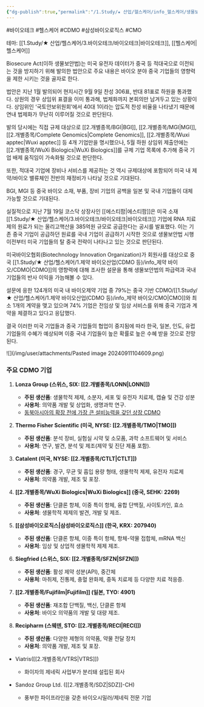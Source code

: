 ```yaml
---
{"dg-publish":true,"permalink":"/1.Study/★ 산업/헬스케어/info_헬스케어/생물보안법/","created":"2024-11-20T21:02:29.824+09:00","updated":"2025-06-03T20:07:22.189+09:00"}
---
```


#바이오테크 #헬스케어 #CDMO #삼성바이오로직스 #CMO 

테마: [[1.Study/★ 산업/헬스케어/3.바이오테크/바이오테크\|바이오테크]], [[헬스케어\|헬스케어]]

Biosecure Act(이하 생물보안법)는 미국 유전자 데이터가 중국 등 적대국으로 이전되는 것을 방지하기 위해 발의한 법안으로 주요 내용은 바이오 분야 중국 기업들의 영향력을 제한 시키는 것을 골자로 한다.

법안은 지난 1월 발의되어 현지시간 9월 9일 찬성 306표, 반대 81표로 하원을 통과했다.
상원의 경우 상임위 표결을 이미 통과해, 법제화까지 본회의만 남겨두고 있는 상황이다.
상임위인 ‘국토안보위원회’에서 40대 1이라는 압도적 찬성 비율을 나타냈기 때문에 연내
법제화가 무난히 이루어질 것으로 판단된다.

발의 당시에는 직접 규제 대상으로 [[2.개별종목/BGI\|BGI]], [[2.개별종목/MGI\|MGI]], [[2.개별종목/Complete Genomics\|Complete Genomics]], [[2.개별종목/Wuxi apptec\|Wuxi apptec]] 등 4개
기업만을 명시했으나, 5월 하원 상임위 제출안에는 [[2.개별종목/WuXi Biologics\|WuXi Biologics]]를 규제 기업 목록에 추가해 중국 기업 배제 움직임이 가속화될 것으로 판단한다.

또한, 적대국 기업에 장비나 서비스를 제공하는 것 역시 규제대상에 포함되어 미국 내 제
약/바이오 밸류체인 전반의 재정비가 나타날 것으로 기대된다. 

BGI, MGI 등 중국 바이오 소재, 부품, 장비 기업의 공백을 일본 및 국내 기업들이 대체 가능할 것으로 기대된다.

실질적으로 지난 7월 19일 코스닥 상장사인 [[에스티팜\|에스티팜]]은 미국 소재 [[1.Study/★ 산업/헬스케어/3.바이오테크/바이오테크\|바이오테크]] 기업에 RNA 치료제의 원료가 되는 올리고핵산을 385억원 규모로 공급한다는 공시를 발표했다. 이는 기존 중국 기업이 공급하던 원료를 국내 기업이 공급하기 시작한 것으로 생물보안법 시행이전부터 미국 기업들의 탈 중국 전략이 나타나고 있는 것으로 판단된다.

미국바이오협회(Biotechnology Innovation Organization)가 회원사를 대상으로 중국
[[1.Study/★ 산업/헬스케어/1.제약 바이오산업(CDMO 등)/info_제약 바이오/CDMO\|CDMO]]의 영향력에 대해 조사한 설문을 통해 생물보안법의 파급력과 국내 기업들의 반사
이익을 가늠해볼 수 있다. 

설문에 응한 124개의 미국 내 바이오제약 기업 중 79%는 중국 기반 CDMO/[[1.Study/★ 산업/헬스케어/1.제약 바이오산업(CDMO 등)/info_제약 바이오/CMO\|CMO]]와 최소 1개의 계약을 맺고 있으며 74% 기업은 전임상 및 임상 서비스를 위해 중국 기업과 계약을 체결하고 있다고 응답했다. 

결국 이러한 미국 기업들과 중국 기업들의 협업이 중지됨에 따라 한국, 일본, 인도, 유럽 기업들의 수혜가 예상되며 이중 국내 기업들이 높은 확률로 높은 수혜 받을 것으로 전망된다.

![](/img/user/attachments/Pasted image 20240911104609.png)

### 주요 CDMO 기업

1. **Lonza Group (스위스, SIX: [[2.개별종목/LONN\|LONN]])**
    - **주된 생산품**: 생물학적 제제, 소분자, 세포 및 유전자 치료제, 캡슐 및 건강 성분
    - **사용처**: 의약품 개발 및 상업화, 생명과학 연구.
    - [동북아시아의 확장 전에 가장 큰 설비능력을 갖던 상장 CDMO](8.28_바이오시밀러와%20cdmo.pdf#page=34&selection=21,0,39,4&color=yellow)
      
2. **Thermo Fisher Scientific (미국, NYSE: [[2.개별종목/TMO\|TMO]])**
    - **주된 생산품**: 분석 장비, 실험실 시약 및 소모품, 과학 소프트웨어 및 서비스
    - **사용처**: 연구, 발견, 분석 및 제조(제약 및 진단 제품 포함).
      
3. **Catalent (미국, NYSE: [[2.개별종목/CTLT\|CTLT]])**
    - **주된 생산품**: 경구, 무균 및 흡입 용량 형태, 생물학적 제제, 유전자 치료제
    - **사용처**: 의약품 개발, 제조 및 포장.
      
4. **[[2.개별종목/WuXi Biologics\|WuXi Biologics]] (중국, SEHK: 2269)**
    - **주된 생산품**: 단클론 항체, 이중 특이 항체, 융합 단백질, 사이토카인, 효소
    - **사용처**: 생물학적 제제의 발견, 개발 및 제조.
      
5. **[[삼성바이오로직스\|삼성바이오로직스]] (한국, KRX: 207940)**
    - **주된 생산품**: 단클론 항체, 이중 특이 항체, 항체-약물 접합체, mRNA 백신
    - **사용처**: 임상 및 상업적 생물학적 제제 제조.
      
6. **Siegfried (스위스, SIX: [[2.개별종목/SFZN\|SFZN]])**
    - **주된 생산품**: 활성 제약 성분(API), 중간체
    - **사용처**: 마취제, 진통제, 충혈 완화제, 중독 치료제 등 다양한 치료 적응증.
      
7. **[[2.개별종목/Fujifilm\|Fujifilm]] (일본, TYO: 4901)**
    - **주된 생산품**: 재조합 단백질, 백신, 단클론 항체
    - **사용처**: 바이오 의약품의 개발 및 대량 제조.
      
8. **Recipharm (스웨덴, STO: [[2.개별종목/RECI\|RECI]])**
    - **주된 생산품**: 다양한 제형의 의약품, 약물 전달 장치
    - **사용처**: 의약품 개발, 제조 및 포장.
      
- Viatris([[2.개별종목/VTRS\|VTRS]])
	- 화이자의 제네릭 사업부가 분리돼 설립된 회사
	  
- Sandoz Group Ltd. ([[2.개별종목/SDZ\|SDZ]]-CH)
	- 풍부한 파이프라인을 갖춘 바이오시밀러/제네릭 전문 기업